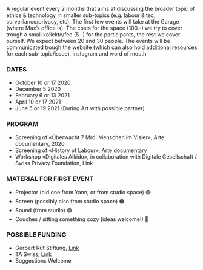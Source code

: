 A regular event every 2 months that aims at discussing the broader topic of ethics & technology in smaller sub-topics (e.g. labour & tec, surveillance/privacy, etc).
The first few events will take at the Garage (where Max’s office is). The costs for the space (100.-) we try to cover trough a small kollekte/fee (5.-) for the participants, the rest we cover ourself. We expect between 20 and 30 people.
The events will be communicated trough the website (which can also hold additional resources for each sub-topic/issue), instagram and word of mouth
### DATES
* October 10 or 17 2020
* December 5 2020
* February 6 or 13 2021
* April 10 or 17 2021
* June 5 or 19 2021 (During Art with possible partner)
### PROGRAM
* Screening of «Überwacht 7 Mrd. Menschen im Visier», Arte documentary, 2020
* Screening of «History of Labour», Arte documentary
* Workshop «Digitales Aikido», in collaboration with Digitale Gesellschaft / Swiss Privacy Foundation, Link
### MATERIAL FOR FIRST EVENT
* Projector (old one from Yann, or from studio space) 🟢
* Screen (possibly also from studio space) 🟠
* Sound (from studio) 🟢
* Couches / sitting something cozy (ideas welcome!) :red_circle:
### POSSIBLE FUNDING
* Gerbert Rüf Stiftung, [Link](https://www.grstiftung.ch/de/die-foerderung/foerderstrategie.html)
* TA Swiss, [Link](https://www.ta-swiss.ch/en/)
* Suggestions Welcome
